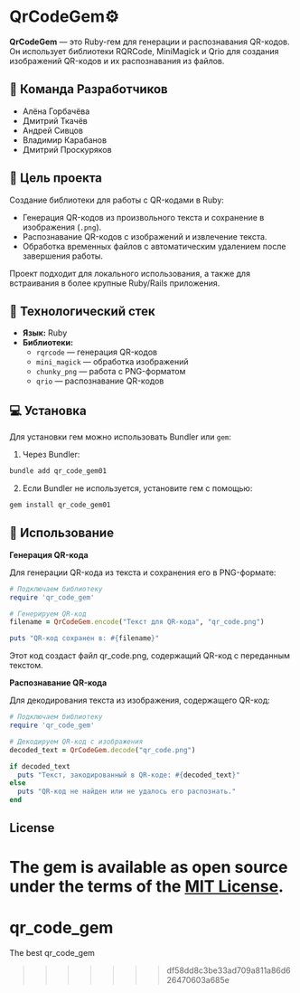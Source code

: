 
# QrCodeGem⚙️

**QrCodeGem** — это Ruby-гем для генерации и распознавания QR-кодов. Он использует библиотеки RQRCode, MiniMagick и Qrio для создания изображений QR-кодов и их распознавания из файлов.


## 👥 Команда Разработчиков

- Алёна Горбачёва 
- Дмитрий Ткачёв
- Андрей Сивцов
- Владимир Карабанов
- Дмитрий Проскуряков

## 🎯 Цель проекта

Создание библиотеки для работы с QR-кодами в Ruby:

- Генерация QR-кодов из произвольного текста и сохранение в изображения (`.png`).
- Распознавание QR-кодов с изображений и извлечение текста.
- Обработка временных файлов с автоматическим удалением после завершения работы.

Проект подходит для локального использования, а также для встраивания в более крупные Ruby/Rails приложения.


## 🧱 Технологический стек

- **Язык:** Ruby
- **Библиотеки:**
  - `rqrcode` — генерация QR-кодов
  - `mini_magick` — обработка изображений
  - `chunky_png` — работа с PNG-форматом
  - `qrio` — распознавание QR-кодов

## 💻 Установка

Для установки гем можно использовать Bundler или `gem`:

1. Через Bundler:

```bash
bundle add qr_code_gem01
```
2. Если Bundler не используется, установите гем с помощью:

```bash
gem install qr_code_gem01
```

## 🚀 Использование

**Генерация QR-кода**

Для генерации QR-кода из текста и сохранения его в PNG-формате:

```ruby
# Подключаем библиотеку
require 'qr_code_gem'

# Генерируем QR-код
filename = QrCodeGem.encode("Текст для QR-кода", "qr_code.png")

puts "QR-код сохранен в: #{filename}"
```
Этот код создаст файл qr_code.png, содержащий QR-код с переданным текстом.

**Распознавание QR-кода**

Для декодирования текста из изображения, содержащего QR-код:

```ruby
# Подключаем библиотеку
require 'qr_code_gem'

# Декодируем QR-код с изображения
decoded_text = QrCodeGem.decode("qr_code.png")

if decoded_text
  puts "Текст, закодированный в QR-коде: #{decoded_text}"
else
  puts "QR-код не найден или не удалось его распознать."
end
```
## License

The gem is available as open source under the terms of the [MIT License](https://opensource.org/licenses/MIT).
=======
# qr_code_gem
The best qr_code_gem
>>>>>>> df58dd8c3be33ad709a811a86d626470603a685e
